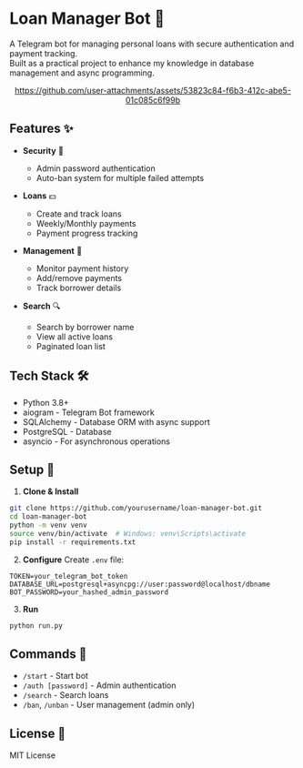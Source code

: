 # Loan Manager Bot 🤖

A Telegram bot for managing personal loans with secure authentication and payment tracking.  
Built as a practical project to enhance my knowledge in database management and async programming.
<div align="center">
  


https://github.com/user-attachments/assets/53823c84-f6b3-412c-abe5-01c085c6f99b




</div>

## Features ✨

- **Security** 🔐
  - Admin password authentication
  - Auto-ban system for multiple failed attempts

- **Loans** 💵
  - Create and track loans
  - Weekly/Monthly payments
  - Payment progress tracking

- **Management** 👤
  - Monitor payment history
  - Add/remove payments
  - Track borrower details

- **Search** 🔍
  - Search by borrower name
  - View all active loans
  - Paginated loan list

## Tech Stack 🛠
- Python 3.8+
- aiogram - Telegram Bot framework
- SQLAlchemy - Database ORM with async support
- PostgreSQL - Database
- asyncio - For asynchronous operations

## Setup 🚀

1. **Clone & Install**
```bash
git clone https://github.com/yourusername/loan-manager-bot.git
cd loan-manager-bot
python -m venv venv
source venv/bin/activate  # Windows: venv\Scripts\activate
pip install -r requirements.txt
```

2. **Configure**
Create `.env` file:
```env
TOKEN=your_telegram_bot_token
DATABASE_URL=postgresql+asyncpg://user:password@localhost/dbname
BOT_PASSWORD=your_hashed_admin_password
```

3. **Run**
```bash
python run.py
```

## Commands 📱
- `/start` - Start bot
- `/auth [password]` - Admin authentication
- `/search` - Search loans
- `/ban`, `/unban` - User management (admin only)

## License 📝
MIT License
